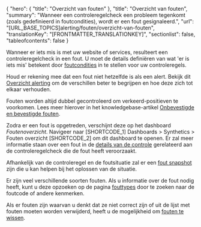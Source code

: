 {
  "hero": {
    "title": "Overzicht van fouten"
  },
  "title": "Overzicht van fouten",
  "summary": "Wanneer een controleregelcheck een probleem tegenkomt (zoals gedefinieerd in foutcondities), wordt er een fout gesignaleerd.",
  "url": "[URL_BASE_TOPICS]alerting/fouten/overzicht-van-fouten",
  "translationKey": "[FRONTMATTER_TRANSLATIONKEY]",
  "sectionlist": false,
  "tableofcontents": false
}

Wanneer er iets mis is met uw website of services, resulteert een controleregelcheck in een fout. U moet de details definiëren van wat 'er is iets mis' betekent door [foutcondities]([LINK_URL_1]) in te stellen voor uw controleregels.

Houd er rekening mee dat een fout niet hetzelfde is als een alert. Bekijk dit [Overzicht alerting]([LINK_URL_2]) om de verschillen beter te begrijpen en hoe deze zich tot elkaar verhouden.

Fouten worden altijd dubbel gecontroleerd om verkeerd-positieven te voorkomen. Lees meer hierover in het knowledgebase-artikel [Onbevestigde en bevestigde fouten]([LINK_URL_3]).

Zodra er een fout is opgetreden, verschijnt deze op het dashboard *Foutenoverzicht*. Navigeer naar [SHORTCODE_1] Dashboards > Synthetics > Fouten overzicht [SHORTCODE_2] om dit dashboard te openen. Er zal meer informatie staan over een fout in de [details van de controle]([LINK_URL_4]) gerelateerd aan de controleregelcheck die de fout heeft veroorzaakt.

Afhankelijk van de controleregel en de foutsituatie zal er een [fout snapshot]([LINK_URL_5]) zijn die u kan helpen bij het oplossen van de situatie.

Er zijn veel verschillende soorten fouten. Als u informatie over de fout nodig heeft, kunt u deze opzoeken op de pagina [fouttypes]([LINK_URL_6]) door te zoeken naar de foutcode of andere kenmerken.

Als er fouten zijn waarvan u denkt dat ze niet correct zijn of uit de lijst met fouten moeten worden verwijderd, heeft u de mogelijkheid om [fouten te wissen]([LINK_URL_7]).
